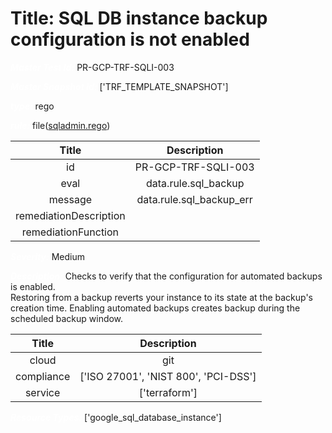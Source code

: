 



# Title: SQL DB instance backup configuration is not enabled


***<font color="white">Master Test Id:</font>*** PR-GCP-TRF-SQLI-003

***<font color="white">Master Snapshot Id:</font>*** ['TRF_TEMPLATE_SNAPSHOT']

***<font color="white">type:</font>*** rego

***<font color="white">rule:</font>*** file([sqladmin.rego])  
  
  
  
  

|Title|Description|
| :---: | :---: |
|id|PR-GCP-TRF-SQLI-003|
|eval|data.rule.sql_backup|
|message|data.rule.sql_backup_err|
|remediationDescription||
|remediationFunction||


***<font color="white">Severity:</font>*** Medium

***<font color="white">Description:</font>*** Checks to verify that the configuration for automated backups is enabled. <br>         Restoring from a backup reverts your instance to its state at the backup's creation time. Enabling automated backups creates backup during the scheduled backup window.  
  
  

|Title|Description|
| :---: | :---: |
|cloud|git|
|compliance|['ISO 27001', 'NIST 800', 'PCI-DSS']|
|service|['terraform']|


***<font color="white">Resource Types:</font>*** ['google_sql_database_instance']


[sqladmin.rego]: https://github.com/prancer-io/prancer-compliance-test/tree/master/google/terraform/sqladmin.rego

